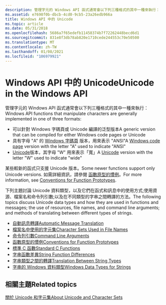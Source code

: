 ```yaml
---
description: 管理字元的 Windows API 函式通常會以下列三種格式的其中一種來執行：
ms.assetid: e7698f0b-dbcb-4cd0-9cb5-23a26edb966a
title: Windows API 中的 Unicode
ms.topic: article
ms.date: 05/31/2018
ms.openlocfilehash: 5686a7f65edefb11458374b7f72262448becd6d1
ms.sourcegitcommit: 831e8f3db78ab820e1710cede244553c70e50500
ms.translationtype: MT
ms.contentlocale: zh-TW
ms.lasthandoff: 01/08/2021
ms.locfileid: "106979921"
---
```

# <a name="unicode-in-the-windows-api"></a><span data-ttu-id="af494-103">Windows API 中的 Unicode</span><span class="sxs-lookup"><span data-stu-id="af494-103">Unicode in the Windows API</span></span>

<span data-ttu-id="af494-104">管理字元的 Windows API 函式通常會以下列三種格式的其中一種來執行：</span><span class="sxs-lookup"><span data-stu-id="af494-104">Windows API functions that manipulate characters are generally implemented in one of three formats:</span></span>

-   <span data-ttu-id="af494-105">可以針對 Windows 字碼頁或 Unicode 編譯的泛型版本</span><span class="sxs-lookup"><span data-stu-id="af494-105">A generic version that can be compiled for either Windows code pages or Unicode</span></span>
-   <span data-ttu-id="af494-106">具有字母 "A" 的 [Windows 字碼頁](code-pages.md) 版本，用來表示 "ANSI"</span><span class="sxs-lookup"><span data-stu-id="af494-106">A [Windows code page](code-pages.md) version with the letter "A" used to indicate "ANSI"</span></span>
-   <span data-ttu-id="af494-107">[Unicode](unicode.md)版本，其字母 "W" 用來表示「寬」</span><span class="sxs-lookup"><span data-stu-id="af494-107">A [Unicode](unicode.md) version with the letter "W" used to indicate "wide"</span></span>

<span data-ttu-id="af494-108">某些較新的函式只支援 Unicode 版本。</span><span class="sxs-lookup"><span data-stu-id="af494-108">Some newer functions support only Unicode versions.</span></span> <span data-ttu-id="af494-109">如需詳細資訊，請參閱 [函數原型的慣例](conventions-for-function-prototypes.md)。</span><span class="sxs-lookup"><span data-stu-id="af494-109">For more information, see [Conventions for Function Prototypes](conventions-for-function-prototypes.md).</span></span>

<span data-ttu-id="af494-110">下列主題討論 Unicode 資料類型，以及它們在函式和訊息中的使用方式;使用資源、檔案名和命令列引數;以及在不同類型的字串之間轉譯的方法。</span><span class="sxs-lookup"><span data-stu-id="af494-110">The following topics discuss Unicode data types and how they are used in functions and messages; the use of resources, file names, and command line arguments; and methods of translating between different types of strings.</span></span>

-   [<span data-ttu-id="af494-111">自動訊息轉譯</span><span class="sxs-lookup"><span data-stu-id="af494-111">Automatic Message Translation</span></span>](automatic-message-translation.md)
-   [<span data-ttu-id="af494-112">檔案名中使用的字元集</span><span class="sxs-lookup"><span data-stu-id="af494-112">Character Sets Used in File Names</span></span>](character-sets-used-in-file-names.md)
-   [<span data-ttu-id="af494-113">命令列引數</span><span class="sxs-lookup"><span data-stu-id="af494-113">Command Line Arguments</span></span>](command-line-arguments.md)
-   [<span data-ttu-id="af494-114">函數原型的慣例</span><span class="sxs-lookup"><span data-stu-id="af494-114">Conventions for Function Prototypes</span></span>](conventions-for-function-prototypes.md)
-   [<span data-ttu-id="af494-115">標準 C 函數</span><span class="sxs-lookup"><span data-stu-id="af494-115">Standard C Functions</span></span>](standard-c-functions.md)
-   [<span data-ttu-id="af494-116">字串函數差異</span><span class="sxs-lookup"><span data-stu-id="af494-116">String Function Differences</span></span>](string-function-differences.md)
-   [<span data-ttu-id="af494-117">字串類型之間的轉譯</span><span class="sxs-lookup"><span data-stu-id="af494-117">Translation Between String Types</span></span>](translation-between-string-types.md)
-   [<span data-ttu-id="af494-118">字串的 Windows 資料類型</span><span class="sxs-lookup"><span data-stu-id="af494-118">Windows Data Types for Strings</span></span>](windows-data-types-for-strings.md)

## <a name="related-topics"></a><span data-ttu-id="af494-119">相關主題</span><span class="sxs-lookup"><span data-stu-id="af494-119">Related topics</span></span>

<dl> <dt>

[<span data-ttu-id="af494-120">關於 Unicode 和字元集</span><span class="sxs-lookup"><span data-stu-id="af494-120">About Unicode and Character Sets</span></span>](about-unicode-and-character-sets.md)
</dt> </dl>

 

 



